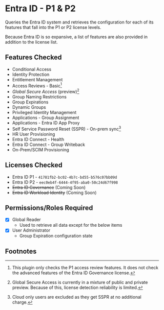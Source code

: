 # Entra ID - P1 & P2

Queries the Entra ID system and retrieves the configuration for each of its features that fall into the P1 or P2 license levels.

Because Entra ID is so expansive, a list of features are also provided in addition to the license list.

## Features Checked

- Conditional Access
- Identity Protection
- Entitlement Management
- Access Reviews - Basic[^1]
- *Global Secure Access* (preview)[^2]
- Group Naming Restrictions
- Group Expirations
- Dynamic Groups
- Privileged Identity Management
- Applications - Group Assignment
- Applications - Entra ID App Proxy
- Self Service Password Reset (SSPR) - On-prem sync[^3]
- HR User Provisioning
- Entra ID Connect - Health
- Entra ID Connect - Group Writeback
- On-Prem/SCIM Provisioning

## Licenses Checked

- Entra ID P1 - `41781fb2-bc02-4b7c-bd55-b576c07bb09d`
- Entra ID P2 - `eec0eb4f-6444-4f95-aba0-50c24d67f998`
- ~~Entra ID Governance~~ (Coming Soon)
- ~~Entra ID Workload Identity~~ (Coming Soon)

## Permissions/Roles Required

- [X] Global Reader
    - Used to retrieve all data except for the below items
- [X] User Administrator
    - Group Expiration configuration state

## Footnotes

[^1]:
    This plugin only checks the P1 access review features. It does not check the advanced features of the Entra ID Governance license.
[^2]:
    Global Secure Access is currently in a mixture of public and private preview. Because of this, license detection reliability is limited.
[^3]:
    Cloud only users are excluded as they get SSPR at no additional charge.
